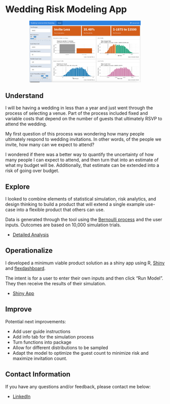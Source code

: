 
<!-- README.md is generated from README.Rmd. Please edit that file -->

# Wedding Risk Modeling App

<img src="00_Images/app_preview.png" width="70%" style="display: block; margin: auto;" />

## Understand

I will be having a wedding in less than a year and just went through the
process of selecting a venue. Part of the process included fixed and
variable costs that depend on the number of guests that ultimately RSVP
to attend the wedding.

My first question of this process was wondering how many people
ultimately respond to wedding invitations. In other words, of the people
we invite, how many can we expect to attend?

I wondered if there was a better way to quantify the uncertainty of how
many people I can expect to attend, and then turn that into an estimate
of what my budget will be. Additionally, that estimate can be extended
into a risk of going over budget.

## Explore

I looked to combine elements of statistical simulation, risk analytics,
and design thinking to build a product that will extend a single example
use-case into a flexible product that others can use.

Data is generated through the tool using the [Bernoulli
process](https://en.wikipedia.org/wiki/Bernoulli_process) and the user
inputs. Outcomes are based on 10,000 simulation trials.

  - [Detailed
    Analysis](http://htmlpreview.github.com/?https://github.com/bclark86/WeddingRiskModel/blob/master/01_Analysis/WeddingRiskModel_Detailed_Analysis.html)

## Operationalize

I developed a minimum viable product solution as a shiny app using R,
[Shiny](https://shiny.rstudio.com/) and
[flexdashboard](https://rmarkdown.rstudio.com/flexdashboard/).

The intent is for a user to enter their own inputs and then click “Run
Model”. They then receive the results of their simulation.

  - [Shiny App](https://bclark.shinyapps.io/WeddingRiskModel_App/)

## Improve

Potential next improvements:

  - Add user guide instructions
  - Add info tab for the simulation process
  - Turn functions into package
  - Allow for different distributions to be sampled
  - Adapt the model to optimize the guest count to minimize risk and
    maximize invitation count.

## Contact Information

If you have any questions and/or feedback, please contact me below:

  - [LinkedIn](https://www.linkedin.com/in/bryan-clark-b38470b/)
